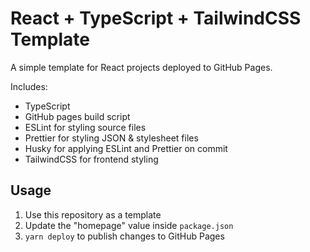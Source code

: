 # React + TypeScript + TailwindCSS Template

A simple template for React projects deployed to GitHub Pages.

Includes:
* TypeScript
* GitHub pages build script
* ESLint for styling source files
* Prettier for styling JSON & stylesheet files
* Husky for applying ESLint and Prettier on commit
* TailwindCSS for frontend styling

## Usage
1. Use this repository as a template
2. Update the "homepage" value inside `package.json`
3. `yarn deploy` to publish changes to GitHub Pages 